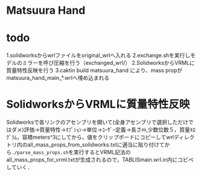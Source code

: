# Matsuura Hand
<!-- ### TABLISmain.wrl -->
# todo
1.solidworksからwrlファイルをoriginal_wrlへ入れる
2.exchange.shを実行しモデルのミラーを呼び圧縮を行う（exchanged_wrl/）
2.SolidworksからVRMLに質量特性反映を行う
3.caktin build matsuura_hand により、mass propがmatsuura_hand_main_*.wrlへ埋め込まれる

# SolidworksからVRMLに質量特性反映
Solidworksで各リンクのアセンブリを開いて(全身アセンブリで選択しただけではダメ)評価→質量特性→ｵﾌﾟｼｮﾝ→単位→ﾕｰｻﾞｰ定義→長さm,少数位数５，質量ｷﾛｸﾞﾗﾑ，容積meters^3にしてから，値をクリップボードにコピーしてwrlディレクトリ内のall_mass_props_from_solidworks.txtに適当に貼り付けてから`./parse_mass_props.sh`を実行するとVRML記法のall_mass_props_for_vrml.txtが生成されるので，TABLISmain.wrl.in内にコピペしていく．

